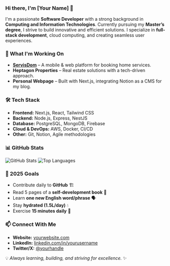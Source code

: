 ### Hi there, I'm [Your Name] 👋

I'm a passionate **Software Developer** with a strong background in **Computing and Information Technologies**. Currently pursuing my **Master’s degree**, I strive to build innovative and efficient solutions. I specialize in **full-stack development**, cloud computing, and creating seamless user experiences.

### 🚀 What I'm Working On
- **[ServisDom](https://github.com/yourusername/servisdom)** – A mobile & web platform for booking home services.
- **Heptagon Properties** – Real estate solutions with a tech-driven approach.
- **Personal Webpage** – Built with Next.js, integrating Notion as a CMS for my blog.

### 🛠️ Tech Stack
- **Frontend:** Next.js, React, Tailwind CSS
- **Backend:** Node.js, Express, NestJS
- **Database:** PostgreSQL, MongoDB, Firebase
- **Cloud & DevOps:** AWS, Docker, CI/CD
- **Other:** Git, Notion, Agile methodologies

### 📊 GitHub Stats
![GitHub Stats](https://github-readme-stats.vercel.app/api?username=yourusername&show_icons=true&theme=radical)
![Top Languages](https://github-readme-stats.vercel.app/api/top-langs/?username=yourusername&layout=compact&theme=radical)

### 📌 2025 Goals
- Contribute daily to **GitHub** 🏗️
- Read 5 pages of a **self-development book** 📖
- Learn **one new English word/phrase** 🗣️
- Stay **hydrated (1.5L/day)** 💧
- Exercise **15 minutes daily** 💪

### 📫 Connect With Me
- **Website:** [yourwebsite.com](https://yourwebsite.com)
- **LinkedIn:** [linkedin.com/in/yourusername](https://linkedin.com/in/yourusername)
- **Twitter/X:** [@yourhandle](https://twitter.com/yourhandle)

💡 *Always learning, building, and striving for excellence.* ✨
